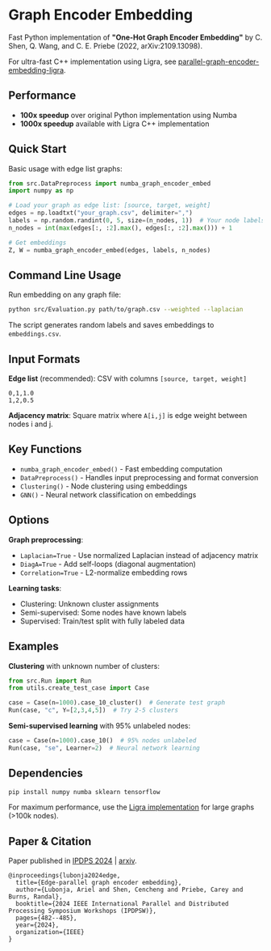 # Graph Encoder Embedding

Fast Python implementation of **"One-Hot Graph Encoder Embedding"** by C. Shen, Q. Wang, and C. E. Priebe (2022, arXiv:2109.13098).

For ultra-fast C++ implementation using Ligra, see [parallel-graph-encoder-embedding-ligra](https://github.com/ariellubonja/parallel-graph-encoder-embedding-ligra).

## Performance

- **100x speedup** over original Python implementation using Numba
- **1000x speedup** available with Ligra C++ implementation

## Quick Start

Basic usage with edge list graphs:
```python
from src.DataPreprocess import numba_graph_encoder_embed
import numpy as np

# Load your graph as edge list: [source, target, weight]
edges = np.loadtxt("your_graph.csv", delimiter=",")
labels = np.random.randint(0, 5, size=(n_nodes, 1))  # Your node labels
n_nodes = int(max(edges[:, :2].max(), edges[:, :2].max())) + 1

# Get embeddings
Z, W = numba_graph_encoder_embed(edges, labels, n_nodes)
```

## Command Line Usage

Run embedding on any graph file:
```bash
python src/Evaluation.py path/to/graph.csv --weighted --laplacian
```

The script generates random labels and saves embeddings to `embeddings.csv`.

## Input Formats

**Edge list** (recommended): CSV with columns `[source, target, weight]`
```
0,1,1.0
1,2,0.5
```

**Adjacency matrix**: Square matrix where `A[i,j]` is edge weight between nodes i and j.

## Key Functions

- `numba_graph_encoder_embed()` - Fast embedding computation
- `DataPreprocess()` - Handles input preprocessing and format conversion
- `Clustering()` - Node clustering using embeddings
- `GNN()` - Neural network classification on embeddings

## Options

**Graph preprocessing**:
- `Laplacian=True` - Use normalized Laplacian instead of adjacency matrix
- `DiagA=True` - Add self-loops (diagonal augmentation)
- `Correlation=True` - L2-normalize embedding rows

**Learning tasks**:
- Clustering: Unknown cluster assignments
- Semi-supervised: Some nodes have known labels
- Supervised: Train/test split with fully labeled data

## Examples

**Clustering** with unknown number of clusters:
```python
from src.Run import Run
from utils.create_test_case import Case

case = Case(n=1000).case_10_cluster()  # Generate test graph
Run(case, "c", Y=[2,3,4,5])  # Try 2-5 clusters
```

**Semi-supervised learning** with 95% unlabeled nodes:
```python
case = Case(n=1000).case_10()  # 95% nodes unlabeled
Run(case, "se", Learner=2)  # Neural network learning
```

## Dependencies

```bash
pip install numpy numba sklearn tensorflow
```

For maximum performance, use the [Ligra implementation](https://github.com/ariellubonja/parallel-graph-encoder-embedding-ligra) for large graphs (>100k nodes).


## Paper & Citation

Paper published in [IPDPS 2024](https://ieeexplore.ieee.org/abstract/document/10596504) | [arxiv](https://arxiv.org/pdf/2402.04403).

```
@inproceedings{lubonja2024edge,
  title={Edge-parallel graph encoder embedding},
  author={Lubonja, Ariel and Shen, Cencheng and Priebe, Carey and Burns, Randal},
  booktitle={2024 IEEE International Parallel and Distributed Processing Symposium Workshops (IPDPSW)},
  pages={482--485},
  year={2024},
  organization={IEEE}
}
```
